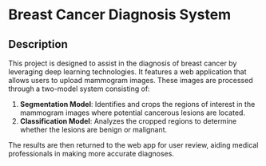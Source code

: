 # Breast Cancer Diagnosis System

## Description

This project is designed to assist in the diagnosis of breast cancer by leveraging deep learning technologies. It features a web application that allows users to upload mammogram images. These images are processed through a two-model system consisting of:

1. **Segmentation Model**: Identifies and crops the regions of interest in the mammogram images where potential cancerous lesions are located.
2. **Classification Model**: Analyzes the cropped regions to determine whether the lesions are benign or malignant.

The results are then returned to the web app for user review, aiding medical professionals in making more accurate diagnoses.
